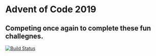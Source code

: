 # Advent of Code 2019

## Competing once again to complete these fun challegnes. 

[![Build Status](https://github.com/ykhade/Advent_Of_Code_2019/workflows/build/badge.svg
)](https://github.com/ykhade/Advent_Of_Code_2019/actions)